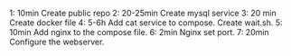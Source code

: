 1: 10min Create public repo
2: 20-25min Create mysql service
3: 20 min Create docker file
4: 5-6h Add cat service to compose. Create wait.sh.
5: 10min Add nginx to the compose file.
6: 2min Nginx set port.
7: 20min Configure the webserver.
